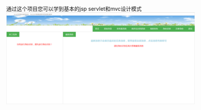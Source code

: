 通过这个项目您可以学到基本的jsp servlet和mvc设计模式
![image](http://github.com/Superman-code/TieBaDemo/raw/master/index.png)
